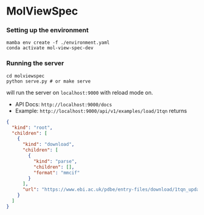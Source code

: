 MolViewSpec
=============

### Setting up the environment

```
mamba env create -f ./environment.yaml
conda activate mol-view-spec-dev
```

### Running the server

```
cd molviewspec
python serve.py # or make serve
```

will run the server on `localhost:9000` with reload mode on.

- API Docs: `http://localhost:9000/docs`
- Example: `http://localhost:9000/api/v1/examples/load/1tqn` returns 

```json
{
  "kind": "root",
  "children": [
    {
      "kind": "download",
      "children": [
        {
          "kind": "parse",
          "children": [],
          "format": "mmcif"
        }
      ],
      "url": "https://www.ebi.ac.uk/pdbe/entry-files/download/1tqn_updated.cif"
    }
  ]
}
```